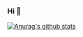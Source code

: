 ### Hi 👋

[![Anurag's github stats](https://github-readme-stats.vercel.app/api?username=FWangZil&count_private=true&show_icons=true)](https://github.com/anuraghazra/github-readme-stats)
